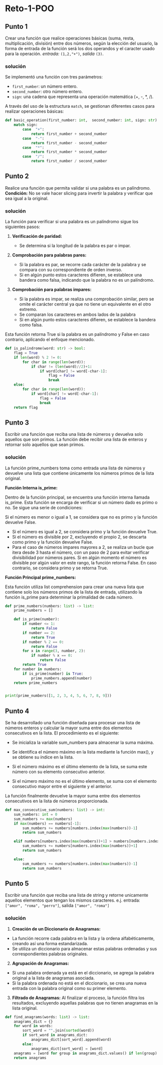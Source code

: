 # Reto-1-POO
## Punto 1
Crear una función que realice operaciones básicas (suma, resta, multiplicación, división) entre dos números, según la elección del usuario, la forma de entrada de la función será los dos operandos y el caracter usado para la operación. *entrada:* `(1,2,"+")`, *salida* `(3)`.
### solución
Se implementó una función con tres parámetros:

- `first_number`: un número entero.
- `second_number`: otro número entero.
- `sign`: una cadena que representa una operación matemática (+, -, *, /).

A través del uso de la estructura `match`, se gestionan diferentes casos para realizar operaciones básicas:
```python
def basic_operation(first_number: int,  second_number: int, sign: str):
    match sign:
        case  "+":
            return first_number + second_number
        case  "-":
            return first_number - second_number
        case  "*":
            return first_number * second_number
        case  "/":
            return first_number / second_number
```

## Punto 2
Realice una función que permita validar si una palabra es un palíndromo. **Condición:** No se vale hacer slicing para invertir la palabra y verificar que sea igual a la original.
### solución
La función para verificar si una palabra es un palíndromo sigue los siguientes pasos:
1. **Verificación de paridad:**
   - Se determina si la longitud de la palabra es par o impar.
   
2. **Comprobación para palabras pares:**
   - Si la palabra es par, se recorre cada carácter de la palabra y se compara con su correspondiente de orden inverso.
   - Si en algún punto estos caracteres difieren, se establece una bandera como falsa, indicando que la palabra no es un palíndromo.

3. **Comprobación para palabras impares:**
   - Si la palabra es impar, se realiza una comprobación similar, pero se omite el carácter central ya que no tiene un equivalente en el otro extremo.
   - Se comparan los caracteres en ambos lados de la palabra
   - Si en algún punto estos caracteres difieren, se establece la bandera como falsa.

Esta función retorna True si la palabra es un palíndromo y False en caso contrario, aplicando el enfoque mencionado.
```python
def is_palindrome(word: str) -> bool:
    flag = True
    if len(word) % 2 != 0:
        for char in range(len(word)):
            if char != (len(word)//2)+1:
                if word[char] != word[-char-1]:
                    flag = False
                    break
    else:
        for char in range(len(word)):
            if word[char] != word[-char-1]:
                flag = False
                break
    return flag
```
## Punto 3
Escribir una función que reciba una lista de números y devuelva solo aquellos que son primos. La función debe recibir una lista de enteros y retornar solo aquellos que sean primos.
### solución
La función prime_numbers toma como entrada una lista de números y devuelve una lista que contiene únicamente los números primos de la lista original.

**Función Interna is_prime:**

Dentro de la función principal, se encuentra una función interna llamada is_prime. Esta función se encarga de verificar si un número dado es primo o no. Se sigue una serie de condiciones:

  Si el número es menor o igual a 1, se considera que no es primo y la función devuelve False.
  - Si el número es igual a 2, se considera primo y la función devuelve True.
  - Si el número es divisible por 2, excluyendo el propio 2, se descarta como primo y la función devuelve False.
  - Para el caso de números impares mayores a 2, se realiza un bucle que itera desde 3 hasta el número, con un paso de 2 para evitar verificar divisibilidad por números pares. Si en algún momento el número es divisible por algún valor en este rango, la función retorna False. En caso contrario, se considera primo y se retorna True.

**Función Principal prime_numbers:**

Esta función utiliza list comprehension para crear una nueva lista que contiene solo los números primos de la lista de entrada, utilizando la función is_prime para determinar la primalidad de cada número.


```python
def prime_numbers(numbers: list) -> list:
    prime_numbers = []

    def is_prime(number):
        if number <= 1:
            return False
        if number == 2:
            return True
        if number % 2 == 0:
            return False
        for x in range(3, number, 2):
            if number % x == 0:
                return False
        return True
    for number in numbers:
        if is_prime(number) is True:
            prime_numbers.append(number)
    return prime_numbers


print(prime_numbers([1, 2, 3, 4, 5, 6, 7, 8, 9]))
```
## Punto 4
Se ha desarrollado una función diseñada para procesar una lista de números enteros y calcular la mayor suma entre dos elementos consecutivos en la lista. El procedimiento es el siguiente:

  - Se inicializa la variable sum_numbers para almacenar la suma máxima.

  - Se identifica el número máximo en la lista mediante la función max(), y se obtiene su índice en la lista.

  - Si el número máximo es el último elemento de la lista, se suma este número con su elemento consecutivo anterior.

  - Si el número máximo no es el último elemento, se suma con el elemento consecutivo mayor entre el siguiente y el anterior.

La función finalmente devuelve la mayor suma entre dos elementos consecutivos en la lista de números proporcionada.
```python
def max_consecutive_sum(numbers: list) -> int:
    sum_numbers: int = 0
    sum_numbers += max(numbers)
    if max(numbers) == numbers[-1]:
        sum_numbers += numbers[numbers.index(max(numbers))-1]
        return sum_numbers

    elif numbers[numbers.index(max(numbers))+1] > numbers[numbers.index(max(numbers))-1]:
        sum_numbers += numbers[numbers.index(max(numbers))+1]
        return sum_numbers

    else:
        sum_numbers += numbers[numbers.index(max(numbers))-1]
        return sum_numbers
```
## Punto 5
Escribir una función que reciba una lista de string y retorne unicamente aquellos elementos que tengan los mismos caracteres. e.j. entrada: `["amor", "roma", "perro"]`, salida `["amor", "roma"]`
### solución
1. **Creación de un Diccionario de Anagramas:**
- La función recorre cada palabra en la lista y la ordena alfabéticamente, creando así una forma estandarizada.
- Se utiliza un diccionario para almacenar estas palabras ordenadas y sus correspondientes palabras originales.

2. **Agrupación de Anagramas:**
- Si una palabra ordenada ya está en el diccionario, se agrega la palabra original a la lista de anagramas asociada.
- Si la palabra ordenada no está en el diccionario, se crea una nueva entrada con la palabra original como su primer elemento.

3. **Filtrado de Anagramas:**
    Al finalizar el proceso, la función filtra los resultados, excluyendo aquellas palabras que no tienen anagramas en la lista original.
```python
def find_anagrams(words: list) -> list:
    anagrams_dict = {}
    for word in words:
        sort_word = "".join(sorted(word))
        if sort_word in anagrams_dict:
            anagrams_dict[sort_word].append(word)
        else:
            anagrams_dict[sort_word] = [word]
    anagrams = [word for group in anagrams_dict.values() if len(group) > 1 for word in group]
    return anagrams
```

